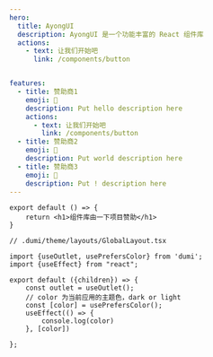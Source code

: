 ```yaml
---
hero:
  title: AyongUI
  description: AyongUI 是一个功能丰富的 React 组件库
  actions:
    - text: 让我们开始吧
      link: /components/button


features:
  - title: 赞助商1
    emoji: 💎
    description: Put hello description here
    actions:
      - text: 让我们开始吧
        link: /components/button
  - title: 赞助商2
    emoji: 🌈
    description: Put world description here
  - title: 赞助商3
    emoji: 🚀
    description: Put ! description here
---
```


```tsx hideCode=true inline=true
export default () => {
    return <h1>组件库由一下项目赞助</h1>
}
```

```tsx  hideCode=true inline=true
// .dumi/theme/layouts/GlobalLayout.tsx

import {useOutlet, usePrefersColor} from 'dumi';
import {useEffect} from "react";

export default ({children}) => {
    const outlet = useOutlet();
    // color 为当前应用的主题色，dark or light
    const [color] = usePrefersColor();
    useEffect(() => {
        console.log(color)
    }, [color])

};

```
